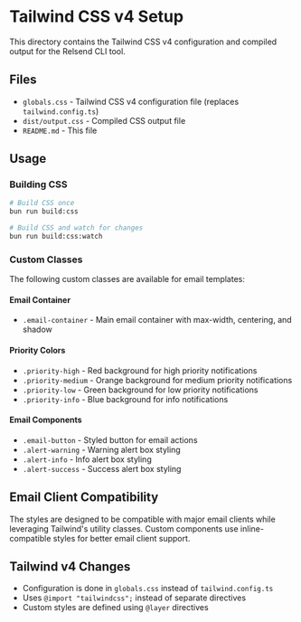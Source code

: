 # Tailwind CSS v4 Setup

This directory contains the Tailwind CSS v4 configuration and compiled output for the Relsend CLI tool.

## Files

- `globals.css` - Tailwind CSS v4 configuration file (replaces `tailwind.config.ts`)
- `dist/output.css` - Compiled CSS output file
- `README.md` - This file

## Usage

### Building CSS

```bash
# Build CSS once
bun run build:css

# Build CSS and watch for changes
bun run build:css:watch
```

### Custom Classes

The following custom classes are available for email templates:

#### Email Container

- `.email-container` - Main email container with max-width, centering, and shadow

#### Priority Colors

- `.priority-high` - Red background for high priority notifications
- `.priority-medium` - Orange background for medium priority notifications  
- `.priority-low` - Green background for low priority notifications
- `.priority-info` - Blue background for info notifications

#### Email Components

- `.email-button` - Styled button for email actions
- `.alert-warning` - Warning alert box styling
- `.alert-info` - Info alert box styling
- `.alert-success` - Success alert box styling

## Email Client Compatibility

The styles are designed to be compatible with major email clients while leveraging Tailwind's utility classes. Custom components use inline-compatible styles for better email client support.

## Tailwind v4 Changes

- Configuration is done in `globals.css` instead of `tailwind.config.ts`
- Uses `@import "tailwindcss";` instead of separate directives
- Custom styles are defined using `@layer` directives
